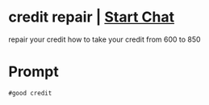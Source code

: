 

# credit repair | [Start Chat](https://gptcall.net/chat.html?data=%7B%22contact%22%3A%7B%22id%22%3A%22e23d1d9a-ac99-414d-9e6a-9d0e9e18d6a7%22%2C%22flow%22%3Atrue%7D%7D)
repair your credit how to take your credit from 600 to 850

# Prompt

```
#good credit
```





